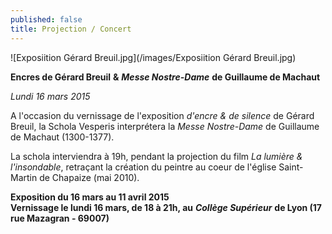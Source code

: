 ```yaml
---
published: false
title: Projection / Concert
---
```


![Exposiition Gérard Breuil.jpg](/images/Exposiition Gérard Breuil.jpg)


**Encres de Gérard Breuil**  **&** ***Messe Nostre-Dame*** **de Guillaume de Machaut**

*Lundi 16 mars 2015*  

A l'occasion du vernissage de l'exposition *d'encre & de silence* de Gérard Breuil, la Schola Vesperis interprétera la *Messe Nostre-Dame* de Guillaume de Machaut (1300-1377).

La schola interviendra à 19h, pendant la projection du film *La lumière & l'insondable*, retraçant la création du peintre au coeur de l'église Saint-Martin de Chapaize (mai 2010).

**Exposition du 16 mars au 11 avril 2015**  
**Vernissage le lundi 16 mars, de 18 à 21h, au** ***Collège Supérieur*** **de Lyon (17 rue Mazagran - 69007)**